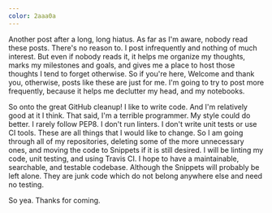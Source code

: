 ```yaml
---
color: 2aaa0a
---
```


Another post after a long, long hiatus. As far as I'm aware, nobody read these
posts. There's no reason to. I post infrequently and nothing of much interest.
But even if nobody reads it, it helps me organize my thoughts, marks my
milestones and goals, and gives me a place to host those thoughts I tend to
forget otherwise. So if you're here, Welcome and thank you, otherwise, posts
like these are just for me. I'm going to try to post more frequently, because
it helps me declutter my head, and my notebooks.

So onto the great GitHub cleanup! I like to write code. And I'm relatively good
at it I think. That said, I'm a terrible programmer. My style could do better.
I rarely follow PEP8. I don't run linters. I don't write unit tests or use CI
tools. These are all things that I would like to change. So I am going through
all of my repositories, deleting some of the more unnecessary ones, and moving
the code to Snippets if it is still desired. I will be linting my code, unit
testing, and using Travis CI. I hope to have a maintainable, searchable, and
testable codebase. Although the Snippets will probably be left alone. They are
junk code which do not belong anywhere else and need no testing.

So yea. Thanks for coming.

